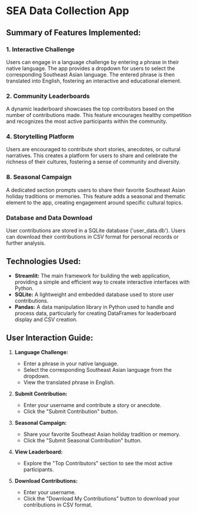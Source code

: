 # SEA Data Collection App

## Summary of Features Implemented:

### 1. Interactive Challenge
Users can engage in a language challenge by entering a phrase in their native language. The app provides a dropdown for users to select the corresponding Southeast Asian language. The entered phrase is then translated into English, fostering an interactive and educational element.

### 2. Community Leaderboards
A dynamic leaderboard showcases the top contributors based on the number of contributions made. This feature encourages healthy competition and recognizes the most active participants within the community.

### 4. Storytelling Platform
Users are encouraged to contribute short stories, anecdotes, or cultural narratives. This creates a platform for users to share and celebrate the richness of their cultures, fostering a sense of community and diversity.

### 8. Seasonal Campaign
A dedicated section prompts users to share their favorite Southeast Asian holiday traditions or memories. This feature adds a seasonal and thematic element to the app, creating engagement around specific cultural topics.

### Database and Data Download
User contributions are stored in a SQLite database ('user_data.db'). Users can download their contributions in CSV format for personal records or further analysis.

## Technologies Used:

- **Streamlit:** The main framework for building the web application, providing a simple and efficient way to create interactive interfaces with Python.
- **SQLite:** A lightweight and embedded database used to store user contributions.
- **Pandas:** A data manipulation library in Python used to handle and process data, particularly for creating DataFrames for leaderboard display and CSV creation.

## User Interaction Guide:

1. **Language Challenge:**
   - Enter a phrase in your native language.
   - Select the corresponding Southeast Asian language from the dropdown.
   - View the translated phrase in English.

2. **Submit Contribution:**
   - Enter your username and contribute a story or anecdote.
   - Click the "Submit Contribution" button.

3. **Seasonal Campaign:**
   - Share your favorite Southeast Asian holiday tradition or memory.
   - Click the "Submit Seasonal Contribution" button.

4. **View Leaderboard:**
   - Explore the "Top Contributors" section to see the most active participants.

5. **Download Contributions:**
   - Enter your username.
   - Click the "Download My Contributions" button to download your contributions in CSV format.

